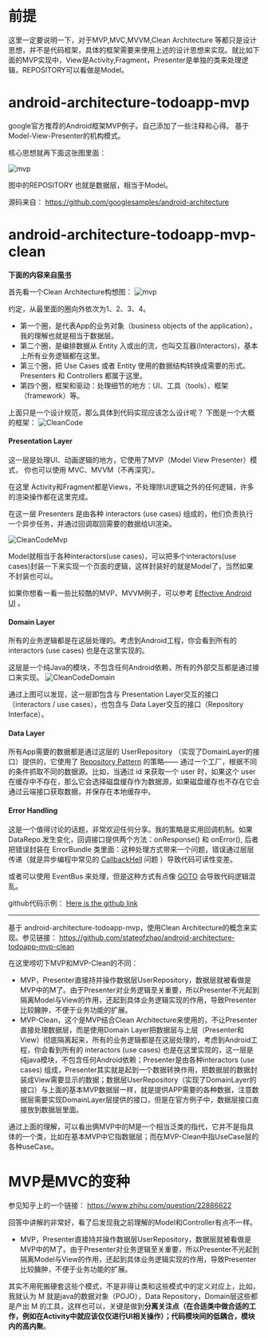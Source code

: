 # 前提
这里一定要说明一下，对于MVP,MVC,MVVM,Clean Architecture 等都只是设计思想，并不是代码框架，具体的框架需要来使用上述的设计思想来实现。就比如下面的MVP实现中，View是Activity,Fragment，Presenter是单独的类来处理逻辑，REPOSITORY可以看做是Model。

# android-architecture-todoapp-mvp
google官方推荐的Android框架MVP例子。自己添加了一些注释和心得。
基于 Model-View-Presenter的机构模式。

核心思想就再下面这张图里面：

![mvp](/mvp.png)

图中的REPOSITORY 也就是数据层，相当于Model。

源码来自：
https://github.com/googlesamples/android-architecture

# android-architecture-todoapp-mvp-clean
**下面的内容来自[简书](http://www.jianshu.com/p/c6a1a5c9a49b)**

首先看一个Clean Architecture构想图：
![mvp](/CleanArchitecture.jpg)

约定，从最里面的圈向外依次为1、2、3、4。
- 第一个圈，是代表App的业务对象（business objects of the application），我的理解也就是相当于数据层。
- 第二个圈，是编排数据从 Entity 入或出的流，也叫交互器(Interactors)，基本上所有业务逻辑都在这里。
- 第三个圈，把 Use Cases 或者 Entity 使用的数据结构转换成需要的形式。Presenters 和 Controllers 都属于这里。
- 第四个圈，框架和驱动：处理细节的地方：UI、工具（tools）、框架（framework）等。

上面只是一个设计规范，那么具体到代码实现应该怎么设计呢？
下图是一个大概的框架：
![CleanCode](/CleanCode.png)

#### Presentation Layer
这一层是处理UI、动画逻辑的地方，它使用了MVP（Model View Presenter）模式， 你也可以使用 MVC、MVVM（不再深究）。

在这里 Activity和Fragment都是Views，不处理除UI逻辑之外的任何逻辑，许多的渲染操作都在这里完成。

在这一层 Presenters 是由各种 interactors (use cases) 组成的，他们负责执行一个异步任务，并通过回调取回需要的数据给UI渲染。

![CleanCodeMvp](/CleanCodeMvp.png)

Model就相当于各种interactors(use cases)，可以把多个interactors(use cases)封装一下来实现一个页面的逻辑，这样封装好的就是Model了，当然如果不封装也可以。

如果你想看一看一些比较酷的MVP、MVVM例子，可以参考 [Effective Android UI](https://github.com/pedrovgs/EffectiveAndroidUI/) 。

#### Domain Layer
所有的业务逻辑都是在这层处理的。考虑到Android工程，你会看到所有的 interactors (use cases) 也是在这里实现的。

这层是一个纯Java的模块，不包含任何Android依赖，所有的外部交互都是通过接口来实现。
![CleanCodeDomain](/CleanCodeDomain.png)

通过上图可以发现，这一层即包含与 Presentation Layer交互的接口（interactors / use cases），也包含与 Data Layer交互的接口（Repository Interface）。

#### Data Layer
所有App需要的数据都是通过这层的 UserRepository （实现了DomainLayer的接口）提供的，它使用了 [Repository Pattern](http://martinfowler.com/eaaCatalog/repository.html) 的策略—— 通过一个工厂，根据不同的条件抓取不同的数据源。比如，当通过 id 来获取一个 user 时，如果这个 user 在缓存中不存在，那么它会选择磁盘缓存作为数据源，如果磁盘缓存也不存在它会通过云端接口获取数据，并保存在本地缓存中。

#### Error Handling
这是一个值得讨论的话题，非常欢迎任何分享。我的策略是实用回调机制。如果 DataRepo 发生变化，回调接口提供两个方法：onResponse() 和 onError(), 后者把错误封装在 ErrorBundle 类里面：这种处理方式带来一个问题，错误通过层层传递（就是异步编程中常见的 [CallbackHell](http://callbackhell.com/) 问题 ）导致代码可读性变差。

或者可以使用 EventBus 来处理，但是这种方式有点像 [GOTO](http://www.drdobbs.com/jvm/programming-with-reason-why-is-goto-bad/228200966) 会导致代码逻辑混乱。

github代码示例：
[Here is the github link](https://github.com/android10/Android-CleanArchitecture)

****

基于 android-architecture-todoapp-mvp，使用Clean Architecture的概念来实现。参见链接：
https://github.com/stateofzhao/android-architecture-todoapp-mvp-clean

在这里唠叨下MVP和MVP-Clean的不同：
- MVP，Presenter直接持并操作数据层UserRepository，数据层就被看做是MVP中的M了。由于Presenter对业务逻辑至关重要，所以Presenter不光起到隔离Model与View的作用，还起到具体业务逻辑实现的作用，导致Presenter比较臃肿，不便于业务功能的扩展。
- MVP-Clean，这个是MVP结合Clean Architecture来使用的，不让Presenter直接处理数据层，而是使用Domain Layer把数据层与上层（Presenter和View）彻底隔离起来，所有的业务逻辑都是在这层处理的，考虑到Android工程，你会看到所有的 interactors (use cases) 也是在这里实现的，这一层是纯java模块，不包含任何Android依赖；Presenter是由各种interactors (use cases) 组成，Presenter其实就是起到一个数据转换作用，把数据层的数据封装成View需要显示的数据；数据层UserRepository（实现了DomainLayer的接口）与上面的基本MVP数据层一样，就是提供APP需要的各种数据，注意数据层需要实现DomainLayer层提供的接口，但是在官方例子中，数据层接口直接放到数据层里面。

通过上面的理解，可以看出俩MVP中的M是一个相当泛类的指代，它并不是指具体的一个类，比如在基本MVP中它指数据层；而在MVP-Clean中指UseCase层的各种useCase。

# MVP是MVC的变种
参见知乎上的一个链接：
https://www.zhihu.com/question/22886622

回答中讲解的非常好，看了后发现我之前理解的Model和Controller有点不一样。

- MVP，Presenter直接持并操作数据层UserRepository，数据层就被看做是MVP中的M了。由于Presenter对业务逻辑至关重要，所以Presenter不光起到隔离Model与View的作用，还起到具体业务逻辑实现的作用，导致Presenter比较臃肿，不便于业务功能的扩展。

其实不用死搬硬套这些个模式，不是非得让类和这些模式中的定义对应上，比如，我就认为 M 就是java的数据对象（POJO），Data Repository，Domain层这些都是产出 M 的工具，这样也可以，关键是做到**分离关注点（在合适类中做合适的工作，例如在Activity中就应该仅仅进行UI相关操作）；代码模块间的低耦合，模块内的高内聚**。
